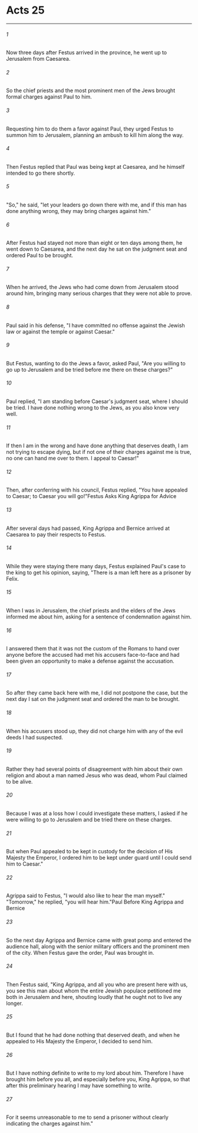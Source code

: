 # Acts 25
***



###### 1 
Now three days after Festus arrived in the province, he went up to Jerusalem from Caesarea. 

###### 2 
So the chief priests and the most prominent men of the Jews brought formal charges against Paul to him. 

###### 3 
Requesting him to do them a favor against Paul, they urged Festus to summon him to Jerusalem, planning an ambush to kill him along the way. 

###### 4 
Then Festus replied that Paul was being kept at Caesarea, and he himself intended to go there shortly. 

###### 5 
"So," he said, "let your leaders go down there with me, and if this man has done anything wrong, they may bring charges against him." 

###### 6 
After Festus had stayed not more than eight or ten days among them, he went down to Caesarea, and the next day he sat on the judgment seat and ordered Paul to be brought. 

###### 7 
When he arrived, the Jews who had come down from Jerusalem stood around him, bringing many serious charges that they were not able to prove. 

###### 8 
Paul said in his defense, "I have committed no offense against the Jewish law or against the temple or against Caesar." 

###### 9 
But Festus, wanting to do the Jews a favor, asked Paul, "Are you willing to go up to Jerusalem and be tried before me there on these charges?" 

###### 10 
Paul replied, "I am standing before Caesar's judgment seat, where I should be tried. I have done nothing wrong to the Jews, as you also know very well. 

###### 11 
If then I am in the wrong and have done anything that deserves death, I am not trying to escape dying, but if not one of their charges against me is true, no one can hand me over to them. I appeal to Caesar!" 

###### 12 
Then, after conferring with his council, Festus replied, "You have appealed to Caesar; to Caesar you will go!"Festus Asks King Agrippa for Advice 

###### 13 
After several days had passed, King Agrippa and Bernice arrived at Caesarea to pay their respects to Festus. 

###### 14 
While they were staying there many days, Festus explained Paul's case to the king to get his opinion, saying, "There is a man left here as a prisoner by Felix. 

###### 15 
When I was in Jerusalem, the chief priests and the elders of the Jews informed me about him, asking for a sentence of condemnation against him. 

###### 16 
I answered them that it was not the custom of the Romans to hand over anyone before the accused had met his accusers face-to-face and had been given an opportunity to make a defense against the accusation. 

###### 17 
So after they came back here with me, I did not postpone the case, but the next day I sat on the judgment seat and ordered the man to be brought. 

###### 18 
When his accusers stood up, they did not charge him with any of the evil deeds I had suspected. 

###### 19 
Rather they had several points of disagreement with him about their own religion and about a man named Jesus who was dead, whom Paul claimed to be alive. 

###### 20 
Because I was at a loss how I could investigate these matters, I asked if he were willing to go to Jerusalem and be tried there on these charges. 

###### 21 
But when Paul appealed to be kept in custody for the decision of His Majesty the Emperor, I ordered him to be kept under guard until I could send him to Caesar." 

###### 22 
Agrippa said to Festus, "I would also like to hear the man myself." "Tomorrow," he replied, "you will hear him."Paul Before King Agrippa and Bernice 

###### 23 
So the next day Agrippa and Bernice came with great pomp and entered the audience hall, along with the senior military officers and the prominent men of the city. When Festus gave the order, Paul was brought in. 

###### 24 
Then Festus said, "King Agrippa, and all you who are present here with us, you see this man about whom the entire Jewish populace petitioned me both in Jerusalem and here, shouting loudly that he ought not to live any longer. 

###### 25 
But I found that he had done nothing that deserved death, and when he appealed to His Majesty the Emperor, I decided to send him. 

###### 26 
But I have nothing definite to write to my lord about him. Therefore I have brought him before you all, and especially before you, King Agrippa, so that after this preliminary hearing I may have something to write. 

###### 27 
For it seems unreasonable to me to send a prisoner without clearly indicating the charges against him."

